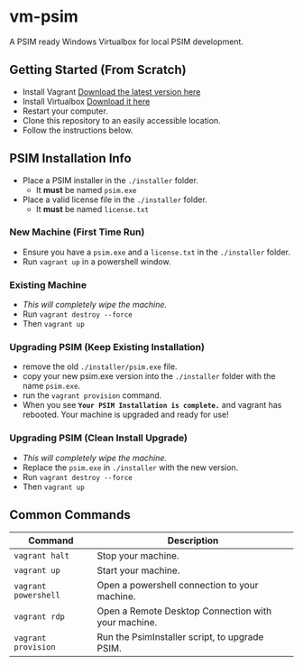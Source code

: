 # vm-psim
A PSIM ready Windows Virtualbox for local PSIM development.

## Getting Started (From Scratch)
 - Install Vagrant [Download the latest version here](https://www.vagrantup.com/downloads.html)
 - Install Virtualbox [Download it here](https://www.virtualbox.org/wiki/Downloads)
 - Restart your computer.
 - Clone this repository to an easily accessible location.
 - Follow the instructions below.

## PSIM Installation Info
 - Place a PSIM installer in the `./installer` folder.
   - It **must** be named `psim.exe`
 - Place a valid license file in the `./installer` folder.
   - It **must** be named `license.txt`

### New Machine (First Time Run)
 - Ensure you have a `psim.exe` and a `license.txt` in the `./installer` folder.
 - Run `vagrant up` in a powershell window.

### Existing Machine
 - _This will completely wipe the machine._
 - Run `vagrant destroy --force`
 - Then `vagrant up`

### Upgrading PSIM (Keep Existing Installation)
 - remove the old `./installer/psim.exe` file.
 - copy your new psim.exe version into the `./installer` folder with the name `psim.exe`.
 - run the `vagrant provision` command.
 - When you see **`Your PSIM Installation is complete.`** and vagrant has rebooted. Your machine is upgraded and ready for use!

### Upgrading PSIM (Clean Install Upgrade)
 - _This will completely wipe the machine._
 - Replace the `psim.exe` in `./installer` with the new version.
 - Run `vagrant destroy --force`
 - Then `vagrant up`


## Common Commands
| Command | Description |
|---------|-------------|
| `vagrant halt`        | Stop your machine.  |
| `vagrant up`          | Start your machine. |
| `vagrant powershell`  | Open a powershell connection to your machine. |
| `vagrant rdp`         | Open a Remote Desktop Connection with your machine.  |
| `vagrant provision`   | Run the PsimInstaller script, to upgrade PSIM. |
